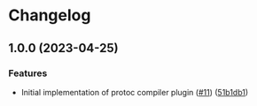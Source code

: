 # Changelog

## 1.0.0 (2023-04-25)


### Features

* Initial implementation of protoc compiler plugin ([#11](https://www.github.com/simenandre/protoc-gen-runtypes/issues/11)) ([51b1db1](https://www.github.com/simenandre/protoc-gen-runtypes/commit/51b1db1fc43266169f70a62748508919044906bf))
